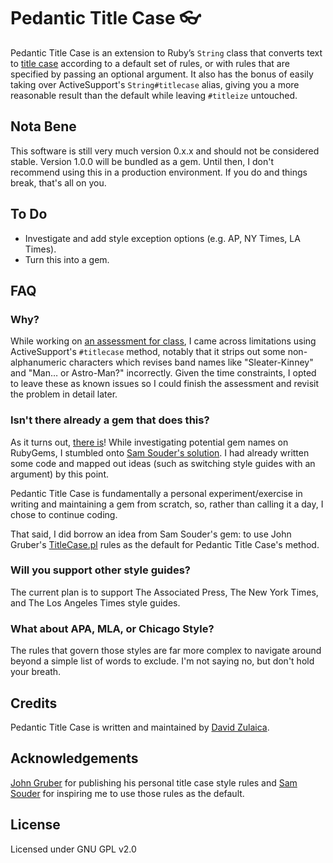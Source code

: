 # Pedantic Title Case 👓
Pedantic Title Case is an extension to Ruby’s `String` class that converts text to [title case](http://en.wikipedia.org/wiki/Letter_case#Title_case) according to a default set of rules, or with rules that are specified by passing an optional argument. It also has the bonus of easily taking over ActiveSupport's `String#titlecase` alias, giving you a more reasonable result than the default while leaving `#titleize` untouched.

## Nota Bene
This software is still very much version 0.x.x and should not be considered stable. Version 1.0.0 will be bundled as a gem. Until then, I don't recommend using this in a production environment. If you do and things break, that's all on you.

## To Do
- Investigate and add style exception options (e.g. AP, NY Times, LA Times).
- Turn this into a gem.

## FAQ
### Why?
While working on [an assessment for class](https://github.com/zulaica/concert_history), I came across limitations using ActiveSupport's `#titlecase` method, notably that it strips out some non-alphanumeric characters which revises band names like "Sleater-Kinney" and "Man… or Astro-Man?" incorrectly. Given the time constraints, I opted to leave these as known issues so I could finish the assessment and revisit the problem in detail later.

### Isn't there already a gem that does this?
As it turns out, [there is](https://rubygems.org/gems/titlecase)! While investigating potential gem names on RubyGems, I stumbled onto [Sam Souder's solution](http://samsouder.com/post/428521490/daring-fireballs-titlecase-ruby-conversion). I had already written some code and mapped out ideas (such as switching style guides with an argument) by this point.

Pedantic Title Case is fundamentally a personal experiment/exercise in writing and maintaining a gem from scratch, so, rather than calling it a day, I chose to continue coding.

That said, I did borrow an idea from Sam Souder's gem: to use John Gruber's [TitleCase.pl](http://daringfireball.net/2008/05/title_case) rules as the default for Pedantic Title Case's method.

### Will you support other style guides?
The current plan is to support The Associated Press, The New York Times, and The Los Angeles Times style guides.

### What about APA, MLA, or Chicago Style?
The rules that govern those styles are far more complex to navigate around beyond a simple list of words to exclude. I'm not saying no, but don't hold your breath.

## Credits
Pedantic Title Case is written and maintained by [David Zulaica](http://zulaica.info).

## Acknowledgements
[John Gruber](http://daringfireball.net) for publishing his personal title case style rules and [Sam Souder](http://samsouder.com) for inspiring me to use those rules as the default.

## License
Licensed under GNU GPL v2.0
